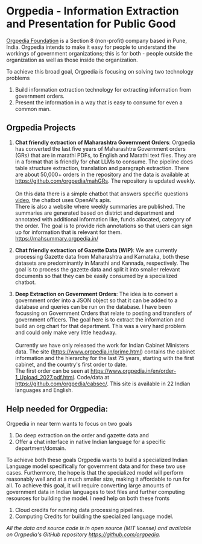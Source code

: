 # Orgpedia - Information Extraction and Presentation for Public Good

[Orgpedia Foundation](https://www.orgpedia.in) is a Section 8 (non-profit) company based in Pune, India. Orgpedia intends to make it easy for people to understand the workings of government organizations; this is for both - people outside the organization as well as those inside the organization.

To achieve this broad goal, Orgpedia is focusing on solving two technology problems
   1. Build information extraction technology for extracting information from government orders.
   2. Present the information in a way that is easy to consume for even a common man.

## Orgpedia Projects
1. **Chat friendly extraction of Maharashtra Government Orders**: Orgpedia has converted the last five years of Maharashtra Government orders (GRs) that are in marathi PDFs, to English and Marathi text files. They are in a format that is friendly for chat LLMs to consume. The pipeline does table structure extraction, translation and paragraph extraction. There are about 50,000+ orders in the repository and the data is available at https://github.com/orgpedia/mahGRs. The repository is updated weekly. 
\
\
On this data there is a simple chatbot that answers specific questions [video](https://www.youtube.com/watch?v=6e-jsZsTMDE), the chatbot uses OpenAI's apis. 
\
There is also a website where weekly summaries are published. The summaries are generated based on district and department and annotated with additional information like, funds allocated, category of the order. The goal is to provide rich annotations so that users can sign up for information that is relevant for them. https://mahsummary.orgpedia.in/

2. **Chat friendly extraction of Gazette Data (WIP)**: We are currently processing Gazette data from Maharashtra and Karnataka, both these datasets are predominantly in Marathi and Kannada, respectively. The goal is to process the gazette data and split it into smaller relevant documents so that they can be easily consumed by a specialized chatbot. 

3. **Deep Extraction on Government Orders**: The idea is to convert a government order into a JSON object so that it can be added to a database and queries can be run on the database. I have been focussing on Government Orders that relate to posting and transfers of government officers. The goal here is to extract the information and build an org chart for that department. This was a very hard problem and could only make very little headway.
\
\
Currently we have only released the work for Indian Cabinet Ministers data. The site (https://www.orgpedia.in/prime.html) contains the cabinet information and the hierarchy for the last 75 years, starting with the first cabinet, and the country's first order to date. 
\
The first order can be seen at  https://www.orgpedia.in/en/order-1_Upload_2027.pdf.html. Code/data at https://github.com/orgpedia/cabsec/. This site is available in 22 Indian languages and English.

## Help needed for Orgpedia:

Orgpedia in near term wants to focus on two goals 
1) Do deep extraction on the order and gazette data and 
2) Offer a chat interface in native Indian language for a specific department/domain.

To achieve both these goals Orgpedia wants to build a specialized Indian Language model specifically for government data and for these two use cases. Furthermore, the hope is that the specialized model will perform reasonably well and at a much smaller size, making it affordable to run for all. To achieve this goal, it will require converting large amounts of government data in Indian languages to text files and further computing resources for building the model.
I need help on both these fronts

  1) Cloud credits for running data processing pipelines.
  2) Computing Credits for building the specialized language model.

  *All the data and source code is in open source (MIT license) and available on Orgpedia's GitHub repository https://github.com/orgpedia.*



